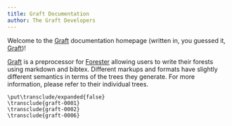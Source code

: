 ```yaml
---
title: Graft Documentation
author: The Graft Developers
---
```


Welcome to the [Graft]() documentation homepage (written in, you guessed it,
[Graft]())!

[Graft]() is a preprocessor for [Forester]() allowing users to write their forests
using markdown and bibtex. Different markups and formats have slightly different
semantics in terms of the trees they generate. For more information, please refer
to their individual trees.

```forester
\put\transclude/expanded{false}
\transclude{graft-0001}
\transclude{graft-0002}
\transclude{graft-0006}
```
